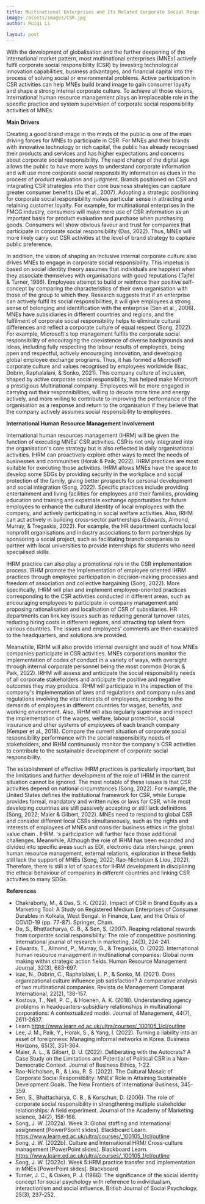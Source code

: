 ```yaml
---
title: Multinational Enterprises and Its Related Corporate Social Responsibility 
image: /assets/images/CSR.jpg
author: Ruiqi Li
  
layout: post
---
```


With the development of globalisation and the further deepening of the international market pattern, most multinational enterprises (MNEs) actively fulfil corporate social responsibility (CSR) by investing technological innovation capabilities, business advantages, and financial capital into the process of solving social or environmental problems. Active participation in CSR activities can help MNEs build brand image to gain consumer loyalty and shape a strong internal corporate culture. To achieve all those visions, International human resource management plays an irreplaceable role in the specific practice and system supervision of corporate social responsibility activities of MNEs. 

**Main Drivers**

Creating a good brand image in the minds of the public is one of the main driving forces for MNEs to participate in CSR. For MNEs and their brands with innovative technology or rich capital, the public has already recognised their products and services and has higher expectations and concerns about corporate social responsibility. The rapid change of the digital age allows the public to have more ways to understand corporate information and will use more corporate social responsibility information as clues in the process of product evaluation and judgment. Brands positioned on CSR and integrating CSR strategies into their core business strategies can capture greater consumer benefits (Du et al., 2007). Adopting a strategic positioning for corporate social responsibility makes particular sense in attracting and retaining customer loyalty. For example, for multinational enterprises in the FMCG industry, consumers will make more use of CSR information as an important basis for product evaluation and purchase when purchasing goods. Consumers will show obvious favour and trust for companies that participate in corporate social responsibility (Das, 2022). Thus, MNEs will more likely carry out CSR activities at the level of brand strategy to capture public preference. 

In addition, the vision of shaping an inclusive internal corporate culture also drives MNEs to engage in corporate social responsibility. This impetus is based on social identity theory assumes that individuals are happiest when they associate themselves with organisations with good reputations (Tajfel & Turner, 1986). Employees attempt to build or reinforce their positive self-concept by comparing the characteristics of their own organisation with those of the group to which they. Research suggests that if an enterprise can actively fulfil its social responsibilities, it will give employees a strong sense of belonging and identification with the enterprise (Sen et al., 2006). MNEs have subsidiaries in different countries and regions, and the fulfilment of corporate social responsibility helps to eliminate cultural differences and reflect a corporate culture of equal respect (Song, 2022). For example, Microsoft's top management fulfils the corporate social responsibility of encouraging the coexistence of diverse backgrounds and ideas, including fully respecting the labour results of employees, being open and respectful, actively encouraging innovation, and developing global employee exchange programs. Thus, it has formed a Microsoft corporate culture and values recognised by employees worldwide (Isac, Dobrin, Raphalalani, & Sonko, 2021). This company culture of inclusion, shaped by active corporate social responsibility, has helped make Microsoft a prestigious Multinational company. Employees will be more engaged in carrying out their responsibilities, willing to devote more time and energy actively, and more willing to contribute to improving the performance of the organisation as a response and return to the organisation if they believe that the company actively assumes social responsibility to employees.

**International Human Resource Management Involvement**

International human resources management (IHRM) will be given the function of executing MNEs’ CSR activities. CSR is not only integrated into the organisation's core strategy but is also reflected in daily organisational activities. IHRM can proactively explore other ways to meet the needs of businesses and communities (Horak & Paik, 2022). IHRM practices are most suitable for executing those activities. IHRM allows MNEs have the space to develop some SDGs by providing security in the workplace and social protection of the family, giving better prospects for personal development and social integration (Song, 2022). Specific practices include providing entertainment and living facilities for employees and their families, providing education and training and expatriate exchange opportunities for future employees to enhance the cultural identity of local employees with the company, and actively participating in social welfare activities. Also, IRHM can act actively in building cross-sector partnerships (Edwards, Almond, Murray, & Tregaskis, 2022). For example, the HR department contacts local nonprofit organisations and industry associations to form partnerships by sponsoring a social project, such as facilitating branch companies to partner with local universities to provide internships for students who need specialised skills. 

IHRM practice can also play a promotional role in the CSR implementation process. IRHM promote the implementation of employee oriented IHRM practices through employee participation in decision-making processes and freedom of association and collective bargaining (Song, 2022). More specifically, IHRM will plan and implement employee-oriented practices corresponding to the CSR activities conducted in different areas, such as encouraging employees to participate in company management and proposing rationalisation and localisation of CSR of subsidiaries. HR departments can link key issues such as reducing general turnover rates, reducing hiring costs in different regions, and attracting top talent from various countries. The issues and employees' comments are then escalated to the headquarters, and solutions are provided.  

Meanwhile, IRHM will also provide internal oversight and audit of how MNEs companies participate in CSR activities. MNEs corporations monitor the implementation of codes of conduct in a variety of ways, with oversight through internal corporate personnel being the most common (Horak & Paik, 2022). IRHM will assess and anticipate the social responsibility needs of all corporate stakeholders and anticipate the positive and negative outcomes they may produce. IRHM will participate in the inspection of the company's implementation of laws and regulations and company rules and regulations involving the vital interests of employees, according to the demands of employees in different countries for wages, benefits, and working environment. Also, IRHM will also regularly supervise and inspect the implementation of the wages, welfare, labour protection, social insurance and other systems of employees of each branch company (Kemper et al., 2018). Compare the current situation of corporate social responsibility performance with the social responsibility needs of stakeholders, and IRHM continuously monitor the company's CSR activities to contribute to the sustainable development of corporate social responsibility. 

The establishment of effective IHRM practices is particularly important, but the limitations and further development of the role of IHRM in the current situation cannot be ignored. The most notable of these issues is that CSR activities depend on national circumstances (Song, 2022). For example, the United States defines the institutional framework for CSR, while Europe provides formal, mandatory and written rules or laws for CSR, while most developing countries are still passively accepting or still lack definitions (Song, 2022; Maier & Gilbert, 2022). MNEs need to respond to global CSR and consider different local CSRs simultaneously, such as the rights and interests of employees of MNEs and consider business ethics in the global value chain . IHRM. 's participation will further face those additional challenges. Meanwhile, Although the role of IRHM has been expanded and divided into specific areas such as EDI, electronic data interchange, green human resource management, external relations, exploration in these fields still lack the support of MNEs (Song, 2022; Rao-Nicholson & Liou, 2022). Therefore, there is still a lot of spaces for IHRM development in disciplining the ethical behaviour of companies in different countries and linking CSR activities to many SDGs.


**References**
- Chakraborty, M., & Das, S. K. (2022). Impact of CSR in Brand Equity as a Marketing Tool: A Study on Registered Medium Enterprises of Consumer Durables in Kolkata, West Bengal. In Finance, Law, and the Crisis of COVID-19 (pp. 77-87). Springer, Cham.
- Du, S., Bhattacharya, C. B., & Sen, S. (2007). Reaping relational rewards from corporate social responsibility: The role of competitive positioning. International journal of research in marketing, 24(3), 224-241.
- Edwards, T., Almond, P., Murray, G., & Tregaskis, O. (2022). International human resource management in multinational companies: Global norm making within strategic action fields. Human Resource Management Journal, 32(3), 683-697.
- Isac, N., Dobrin, C., Raphalalani, L. P., & Sonko, M. (2021). Does organizational culture influence job satisfaction? A comparative analysis of two multinational companies. Revista de Management Comparat International, 22(2), 138-157.
- Kostova, T., Nell, P. C., & Hoenen, A. K. (2018). Understanding agency problems in headquarters-subsidiary relationships in multinational corporations: A contextualized model. Journal of Management, 44(7), 2611-2637.
- Learn.https://www.learn.ed.ac.uk/ultra/courses/_100105_1/cl/outline
- Lee, J. M., Paik, Y., Horak, S., & Yang, I. (2022). Turning a liability into an asset of foreignness: Managing informal networks in Korea. Business Horizons, 65(3), 351-364.
- Maier, A. L., & Gilbert, D. U. (2022). Deliberating with the Autocrats? A Case Study on the Limitations and Potential of Political CSR in a Non-Democratic Context. Journal of Business Ethics, 1-22.
- Rao-Nicholson, R., & Liou, R. S. (2022). The Cultural Mosaic of Corporate Social Responsibility: MNEs’ Role in Attaining Sustainable Development Goals. The New Frontiers of International Business, 345-359.
- Sen, S., Bhattacharya, C. B., & Korschun, D. (2006). The role of corporate social responsibility in strengthening multiple stakeholder relationships: A field experiment. Journal of the Academy of Marketing science, 34(2), 158-166.
- Song, J. W. (2022a). Week 3: Global staffing and International assignment [PowerPSoint slides]. Blackboard Learn. https://www.learn.ed.ac.uk/ultra/courses/_100105_1/cl/outline 
- Song, J. W. (2022b). Culture and International HRM/ Cross-culture management [PowerPoint slides]. Blackboard Learn. https://www.learn.ed.ac.uk/ultra/courses/_100105_1/cl/outline 
- Song, J. W. (2022c). Week 5:HRM practice transfer and implementation in MNEs [PowerPoint slides]. Blackboard 
- Turner, J. C., & Oakes, P. J. (1986). The significance of the social identity concept for social psychology with reference to individualism, interactionism and social influence. British Journal of Social Psychology, 25(3), 237-252.


